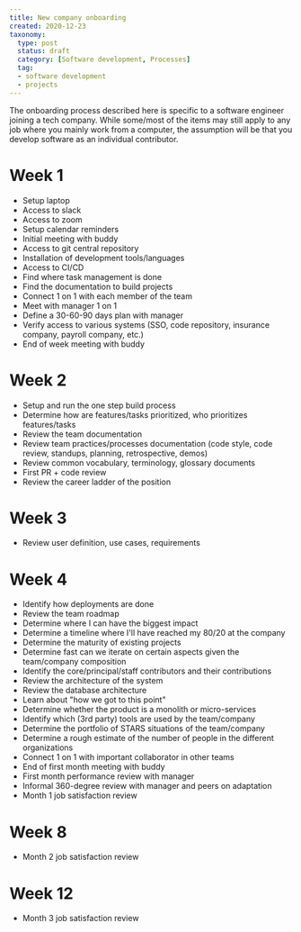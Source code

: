 ```yaml
---
title: New company onboarding
created: 2020-12-23
taxonomy:
  type: post
  status: draft
  category: [Software development, Processes]
  tag:
  - software development
  - projects
---
```


The onboarding process described here is specific to a software engineer joining a tech company. While some/most of the items may still apply to any job where you mainly work from a computer, the assumption will be that you develop software as an individual contributor.

# Week 1
* Setup laptop
* Access to slack
* Access to zoom
* Setup calendar reminders
* Initial meeting with buddy
* Access to git central repository
* Installation of development tools/languages
* Access to CI/CD
* Find where task management is done
* Find the documentation to build projects
* Connect 1 on 1 with each member of the team
* Meet with manager 1 on 1
* Define a 30-60-90 days plan with manager
* Verify access to various systems (SSO, code repository, insurance company, payroll company, etc.)
* End of week meeting with buddy

# Week 2
* Setup and run the one step build process
* Determine how are features/tasks prioritized, who prioritizes features/tasks
* Review the team documentation
* Review team practices/processes documentation (code style, code review, standups, planning, retrospective, demos)
* Review common vocabulary, terminology, glossary documents
* First PR + code review
* Review the career ladder of the position

# Week 3
* Review user definition, use cases, requirements

# Week 4
* Identify how deployments are done
* Review the team roadmap
* Determine where I can have the biggest impact
* Determine a timeline where I'll have reached my 80/20 at the company
* Determine the maturity of existing projects
* Determine fast can we iterate on certain aspects given the team/company composition
* Identify the core/principal/staff contributors and their contributions
* Review the architecture of the system
* Review the database architecture
* Learn about "how we got to this point"
* Determine whether the product is a monolith or micro-services
* Identify which (3rd party) tools are used by the team/company
* Determine the portfolio of STARS situations of the team/company
* Determine a rough estimate of the number of people in the different organizations
* Connect 1 on 1 with important collaborator in other teams
* End of first month meeting with buddy
* First month performance review with manager
* Informal 360-degree review with manager and peers on adaptation
* Month 1 job satisfaction review

# Week 8
* Month 2 job satisfaction review

# Week 12
* Month 3 job satisfaction review
